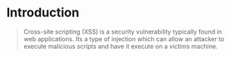 # Introduction

> Cross-site scripting (XSS) is a security vulnerability typically found in web applications. Its a type of injection which can allow an attacker to execute malicious scripts and have it execute on a victims machine.
